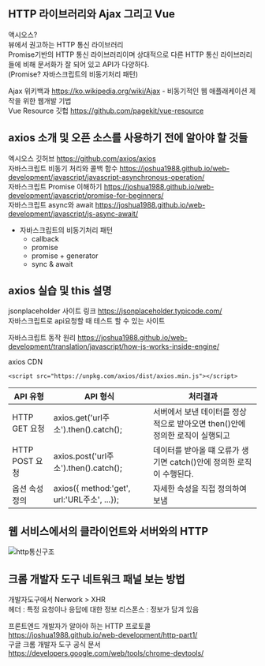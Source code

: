 ## HTTP 라이브러리와 Ajax 그리고 Vue

액시오스?   
뷰에서 권고하는 HTTP 통신 라이브러리   
Promise기반의 HTTP 통신 라이브러리이며 상대적으로 다른 HTTP 통신 라이브러리들에 비해 문서화가 잘 되어 있고 API가 다양하다.  
(Promise? 자바스크립트의 비동기처리 패턴)   
   
Ajax 위키백과 https://ko.wikipedia.org/wiki/Ajax  - 비동기적인 웹 애플래케이션 제작을 위한 웹개발 기법     
Vue Resource 깃헙  https://github.com/pagekit/vue-resource   

## axios 소개 및 오픈 소스를 사용하기 전에 알아야 할 것들
엑시오스 깃허브  https://github.com/axios/axios   
자바스크립트 비동기 처리와 콜백 함수  https://joshua1988.github.io/web-development/javascript/javascript-asynchronous-operation/   
자바스크립트 Promise 이해하기  https://joshua1988.github.io/web-development/javascript/promise-for-beginners/   
자바스크립트 async와 await  https://joshua1988.github.io/web-development/javascript/js-async-await/   
- 자바스크립트의 비동기처리 패턴
  - callback
  - promise
  - promise + generator
  - sync & await

## axios 실습 및 this 설명
jsonplaceholder 사이트 링크   https://jsonplaceholder.typicode.com/   
자바스크립트로 api요청할 때 테스트 할 수 있는 사이트   
   
자바스크립트 동작 원리 https://joshua1988.github.io/web-development/translation/javascript/how-js-works-inside-engine/   
   
axios CDN
```
<script src="https://unpkg.com/axios/dist/axios.min.js"></script> 
```
   
|API 유형|API 형식 |처리결과|
|-|-|-|
|HTTP GET 요청|axios.get('url주소').then().catch();|서버에서 보낸 데이터를 정상적으로 받아오면 then()안에 정의한 로직이 실행되고|
|HTTP POST 요청|axios.post('url주소').then().catch();|데이터를 받아올 떄 오류가 생기면 catch()안에 정의한 로직이 수행된다.|
|옵션 속성 정의|axios({ method:'get', url:'URL주소', ...});|자세한 속성을 직접 정의하여 보냄|   
   
   
## 웹 서비스에서의 클라이언트와 서버와의 HTTP
![http통신구조](https://user-images.githubusercontent.com/63778557/108312677-75f9cd00-71fa-11eb-9e1a-905fb6226a71.png)   
   

## 크롬 개발자 도구 네트워크 패널 보는 방법
개발자도구에서 Nerwork > XHR   
헤더 : 특정 요청이나 응답에 대한 정보
리스폰스 : 정보가 담겨 있음

프론트엔드 개발자가 알아야 하는 HTTP 프로토콜 https://joshua1988.github.io/web-development/http-part1/   
구글 크롬 개발자 도구 공식 문서 https://developers.google.com/web/tools/chrome-devtools/   
